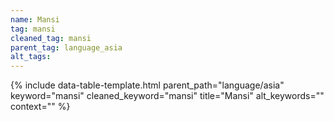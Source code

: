 ```yaml
---
name: Mansi
tag: mansi
cleaned_tag: mansi
parent_tag: language_asia
alt_tags: 
---
```


{% include data-table-template.html 
  parent_path="language/asia" 
  keyword="mansi" 
  cleaned_keyword="mansi" 
  title="Mansi"
  alt_keywords=""
  context=""
%}

